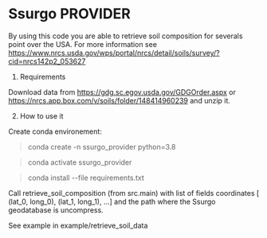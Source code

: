 Ssurgo PROVIDER
==============

By using this code you are able to retrieve soil composition for severals point over the USA.
For more information see https://www.nrcs.usda.gov/wps/portal/nrcs/detail/soils/survey/?cid=nrcs142p2_053627

1. Requirements

Download data from https://gdg.sc.egov.usda.gov/GDGOrder.aspx or https://nrcs.app.box.com/v/soils/folder/148414960239 and unzip it.

2. How to use it

Create conda environement: 
> conda create -n ssurgo_provider python=3.8

> conda activate ssurgo_provider

> conda install --file requirements.txt

Call retrieve_soil_composition (from src.main) with list of fields coordinates [ (lat_0, long_0), (lat_1, long_1), ...]
and the path where the Ssurgo geodatabase is uncompress.

See example in example/retrieve_soil_data


